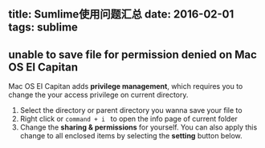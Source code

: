 title: Sumlime使用问题汇总
date: 2016-02-01
tags: sublime
---

## unable to save file for **permission denied** on Mac OS EI Capitan
Mac OS EI Capitan adds **privilege management**, which requires you to change the your access privilege on current directory. 
1. Select the directory or parent directory you wanna save your file to
2. Right click or ```command + i ``` to open the info page of current folder
3. Change the **sharing & permissions** for yourself. You can also apply this change to all enclosed items by selecting the **setting** button below.